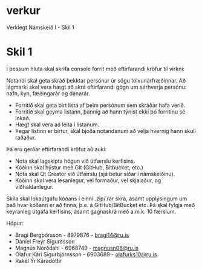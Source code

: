 verkur
======

Verklegt Námskeið I - Skil 1

# Skil 1

Í þessum hluta skal skrifa console forrit með eftirfarandi kröfur til virkni:

Notandi skal geta skráð þekktar persónur úr sögu tölvunarfræðinnar. Að lágmarki skal vera hægt að skrá eftirfarandi gögn um sérhverja persónu: nafn, kyn, fæðingarár og dánarár.
* Forritið skal geta birt lista af þeim persónum sem skráðar hafa verið.
* Forritið skal geyma listann, þannig að hann týnist ekki þó forritinu sé lokað.
* Hægt skal vera að leita í listanum.
* Þegar listinn er birtur, skal bjóða notandanum að velja hvernig hann skuli raðaður.

Þá eru gerðar eftirfarandi kröfur að auki:

* Nota skal lagskipta högun við útfærslu kerfisins.
* Kóðinn skal hýstur með Git (GitHub, Bitbucket, etc.)
* Nota skal Qt Creator við útfærslu (sjá betur síðar í námskeiðinu).
* Kóðinn skal vera lesanlegur, vel formaður, vel skjalaður, og viðhaldanlegur.

Skila skal lokaútgáfu kóðans í einni .zip/.rar skrá, ásamt upplýsingum um það hvar kóðann er að finna, þ.e. á GitHub/BitBucket etc. Þá skal fylgja með keyranleg útgáfa kerfisins, ásamt gagnaskrá með a.m.k. 10 færslum.

Hópur:
* Bragi Bergþórsson - 8979876 - bragi14@ru.is
* Daníel Freyr Sigurðsson
* Magnús Norðdahl - 6968749 - magnusn06@ru.is
* Ólafur Kári Sigurbjörnsson - 6903689 - olafurks10@ru.is
* Rakel Ýr Káradóttir
